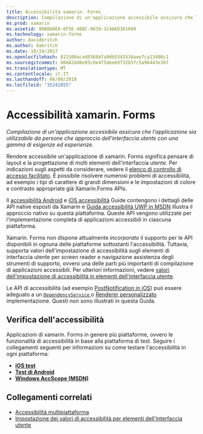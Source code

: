 ```yaml
---
title: Accessibilità xamarin. Forms
description: Compilazione di un'applicazione accessibile assicura che l'applicazione sia utilizzabile da persone che approccio dell'interfaccia utente con una gamma di esigenze ed esperienze.
ms.prod: xamarin
ms.assetid: 99B8A8E8-6F5E-46BC-9639-1C4A6D301049
ms.technology: xamarin-forms
author: davidbritch
ms.author: dabritch
ms.date: 10/24/2017
ms.openlocfilehash: 813100acad03684fa9db5343534aee7ca13400c1
ms.sourcegitcommit: 66682dd8e93c0e4f5dee69f32b5fc5a96443e307
ms.translationtype: MT
ms.contentlocale: it-IT
ms.lasthandoff: 06/08/2018
ms.locfileid: "35241855"
---
```

# <a name="xamarinforms-accessibility"></a>Accessibilità xamarin. Forms

_Compilazione di un'applicazione accessibile assicura che l'applicazione sia utilizzabile da persone che approccio dell'interfaccia utente con una gamma di esigenze ed esperienze._

Rendere accessibile un'applicazione di xamarin. Forms significa pensare di layout e la progettazione di molti elementi dell'interfaccia utente. Per indicazioni sugli aspetti da considerare, vedere il [elenco di controllo di accesso facilitato](~/cross-platform/app-fundamentals/accessibility.md). È possibile risolvere numerosi problemi di accessibilità, ad esempio i tipi di carattere di grandi dimensioni e le impostazioni di colore e contrasto appropriate già Xamarin.Forms APIs.

Il [accessibilità Android](~/android/app-fundamentals/accessibility.md) e [iOS accessibilità](~/ios/app-fundamentals/accessibility.md) Guide contengono i dettagli delle API native esposti da Xamarin e [Guida accessibilità UWP in MSDN](https://msdn.microsoft.com/windows/uwp/accessibility/basic-accessibility-information) illustra il approccio nativo su questa piattaforma. Queste API vengono utilizzate per l'implementazione completa di applicazioni accessibili in ciascuna piattaforma.

Xamarin. Forms non dispone attualmente *incorporato* il supporto per le API disponibili in ognuna delle piattaforme sottostanti l'accessibilità. Tuttavia, supporta valori dell'impostazione di accessibilità sugli elementi di interfaccia utente per screen reader e navigazione assistenza degli strumenti di supporto, ovvero una delle parti più importanti di compilazione di applicazioni accessibili. Per ulteriori informazioni, vedere [valori dell'impostazione di accessibilità in elementi dell'interfaccia utente](~/xamarin-forms/app-fundamentals/accessibility/setting-accessibility-values.md).

Le API di accessibilità (ad esempio [PostNotification in iOS](~/ios/app-fundamentals/accessibility.md)) può essere adeguato a un [ `DependencyService` ](~/xamarin-forms/app-fundamentals/dependency-service/index.md) o [Renderer personalizzato](~/xamarin-forms/app-fundamentals/custom-renderer/index.md) implementazione. Questi non sono illustrati in questa Guida.

## <a name="testing-accessibility"></a>Verifica dell'accessibilità

Applicazioni di xamarin. Forms in genere più piattaforme, ovvero le funzionalità di accessibilità in base alla piattaforma di test. Seguire i collegamenti seguenti per informazioni su come testare l'accessibilità in ogni piattaforma:

- [**iOS test**](~/ios/app-fundamentals/accessibility.md)
- [**Test di Android**](~/android/app-fundamentals/accessibility.md)
- [**Windows AccScope (MSDN)**](https://msdn.microsoft.com/library/windows/desktop/dn433239)


## <a name="related-links"></a>Collegamenti correlati

- [Accessibilità multipiattaforma](~/cross-platform/app-fundamentals/accessibility.md)
- [Impostazione dei valori di accessibilità per elementi dell'interfaccia utente](~/xamarin-forms/app-fundamentals/accessibility/setting-accessibility-values.md)
